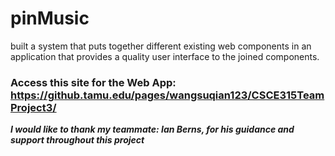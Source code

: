 # pinMusic

built a system that puts together different existing web components in an application that provides a quality user interface to the joined components.

### Access this site for the Web App: https://github.tamu.edu/pages/wangsuqian123/CSCE315TeamProject3/

***I would like to thank my teammate: Ian Berns, for his guidance and support throughout this project***
